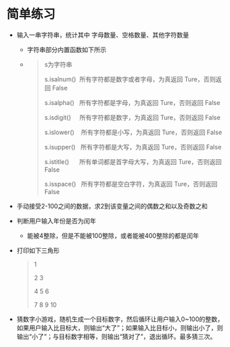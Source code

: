 # 简单练习

- 输入一串字符串，统计其中 字母数量、空格数量、其他字符数量

  - 字符串部分内置函数如下所示

  - > s为字符串 
    >
    > s.isalnum()  所有字符都是数字或者字母，为真返回 Ture，否则返回 False
    >
    > s.isalpha()   所有字符都是字母，为真返回 Ture，否则返回 False
    >
    > s.isdigit()     所有字符都是数字，为真返回 Ture，否则返回 False
    >
    > s.islower()    所有字符都是小写，为真返回 Ture，否则返回 False
    >
    > s.isupper()   所有字符都是大写，为真返回 Ture，否则返回 False
    >
    > s.istitle()      所有单词都是首字母大写，为真返回 Ture，否则返回 False
    >
    > s.isspace()   所有字符都是空白字符，为真返回 Ture，否则返回 False

- 手动接受2-100之间的数据，求2到该变量之间的偶数之和以及奇数之和

- 判断用户输入年份是否为闰年

  - 能被4整除，但是不能被100整除，或者能被400整除的都是闰年

- 打印如下三角形

  > 1
  >
  > 2 3
  >
  > 4 5 6
  >
  > 7 8 9 10

- 猜数字小游戏，随机生成一个目标数字，然后循环让用户输入0~100的整数，如果用户输入比目标大，则输出“大了”；如果输入比目标小，则输出小了，则输出“小了”；与目标数字相等，则输出“猜对了”，退出循环。最多猜三次。

